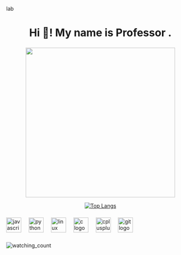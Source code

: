 lab<br clear="both">

<h1 align="center">Hi 👋! My name is Professor .</h1>

###


###

<div align="center">
  
  <img width=400 src='https://github-readme-stats.vercel.app/api?username=professor-lab&theme=vue-dark&show_icons=true&hide_border=true&count_private=true' />
  
  [![Top Langs](https://github-readme-stats.vercel.app/api/top-langs/?username=professor-lab\&layout=pie)](https://github.com/professor-lab/github-readme-stats)



</div>

###

<div align="left">
  <img src="https://cdn.jsdelivr.net/gh/devicons/devicon/icons/javascript/javascript-original.svg" height="40" alt="javascript logo"  />
  <img width="12" />

  <img src="https://skillicons.dev/icons?i=python" height="40" alt="python logo"  />
  <img width="12" />
  <img src="https://skillicons.dev/icons?i=linux" height="40" alt="linux logo"  />
  <img width="12" />
  <img src="https://cdn.simpleicons.org/c/A8B9CC" height="40" alt="c logo"  />
  <img width="12" />
  <img src="https://cdn.simpleicons.org/c++/00599C" height="40" alt="cplusplus logo"  />
  <img width="12" />
  <img src="https://cdn.simpleicons.org/git/F05032" height="40" alt="git logo"  />

 
</div>

###
<img src="https://komarev.com/ghpvc/?username=professor-lab&color=brightgreen" alt="watching_count" />


